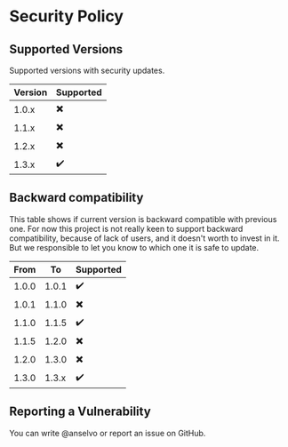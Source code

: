# Security Policy

## Supported Versions

Supported versions with security updates.

| Version | Supported                |
|---------|--------------------------|
| 1.0.x   | :heavy_multiplication_x: |
| 1.1.x   | :heavy_multiplication_x: |
| 1.2.x   | :heavy_multiplication_x: |
| 1.3.x   | :heavy_check_mark:       |

## Backward compatibility

This table shows if current version is backward compatible with previous one. For now
this project is not really keen to support backward compatibility, because of lack of users,
and it doesn't worth to invest in it. But we responsible to let you know to which one it is safe
to update.

| From  | To    | Supported                |
|-------|-------|--------------------------|
| 1.0.0 | 1.0.1 | :heavy_check_mark:       |
| 1.0.1 | 1.1.0 | :heavy_multiplication_x: |
| 1.1.0 | 1.1.5 | :heavy_check_mark:       |
| 1.1.5 | 1.2.0 | :heavy_multiplication_x: |
| 1.2.0 | 1.3.0 | :heavy_multiplication_x: |
| 1.3.0 | 1.3.x | :heavy_check_mark:       |

## Reporting a Vulnerability

You can write @anselvo or report an issue on GitHub.
